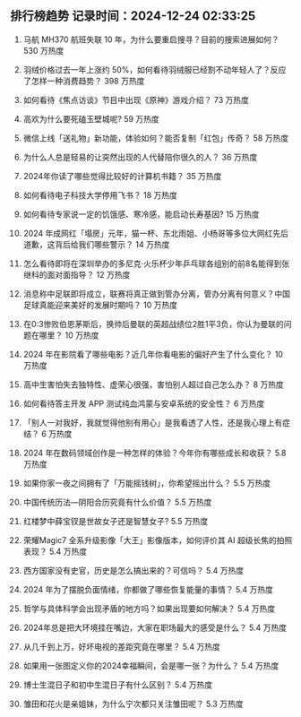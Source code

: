 
## 排行榜趋势 记录时间：2024-12-24 02:33:25
  
  1. 马航 MH370 航班失联 10 年，为什么要重启搜寻？目前的搜索进展如何？ 530 万热度
    
  2. 羽绒价格过去一年上涨约 50%，如何看待羽绒服已经割不动年轻人了？反应了怎样一种消费趋势？ 398 万热度
    
  3. 如何看待《焦点访谈》节目中出现《原神》游戏介绍？ 73 万热度
    
  4. 高欢为什么要死磕玉壁城呢? 59 万热度
    
  5. 微信上线「送礼物」新功能，体验如何？能否复制「红包」传奇？ 58 万热度
    
  6. 为什么人总是轻易的让突然出现的人代替陪你很久的人？ 36 万热度
    
  7. 2024年你读了哪些觉得比较好的计算机书籍？ 35 万热度
    
  8. 如何看待电子科技大学停用飞书？ 18 万热度
    
  9. 如何看待专家说一定的饥饿感、寒冷感，能启动长寿基因? 15 万热度
    
  10. 2024 年成网红「塌房」元年，猫一杯、东北雨姐、小杨哥等多位大网红先后道歉，这背后给我们哪些警示？ 14 万热度
    
  11. 怎么看待即将在深圳举办的多尼克·火乐杯少年乒乓球各组别的前8名能得到张继科的面对面指导？ 12 万热度
    
  12. 消息称中足联即将成立，联赛将真正做到管办分离，管办分离有何意义？中国足球真能迎来美好的发展时期吗？ 10 万热度
    
  13. 在0:3惨败伯恩茅斯后，换帅后曼联的英超战绩位2胜1平3负，你认为曼联的问题在哪里？ 10 万热度
    
  14. 2024 年在影院看了哪些电影？近几年你看电影的偏好产生了什么变化？ 10 万热度
    
  15. 高中生害怕失去独特性、虚荣心很强，害怕别人超过自己怎么办？ 8 万热度
    
  16. 如何看待答主开发 APP 测试纯血鸿蒙与安卓系统的安全性？ 6 万热度
    
  17. 「别人一对我好，我就觉得他别有用心」是我看透了人性，还是我心理上有症结？ 6 万热度
    
  18. 2024 年在数码领域创作是一种怎样的体验？今年你有哪些成长和收获？ 5.8 万热度
    
  19. 如果你家一夜之间拥有了「万能摇钱树」，你希望摇出什么？ 5.5 万热度
    
  20. 中国传统历法—阴阳合历究竟有什么价值？ 5.5 万热度
    
  21. 红楼梦中薛宝钗是世故女子还是智慧女子? 5.5 万热度
    
  22. 荣耀Magic7 全系升级影像「大王」影像版本，如何评价其 AI 超级长焦的拍照表现？ 5.4 万热度
    
  23. 西方国家没有史官，历史是怎么搞出来的？可信吗？ 5.4 万热度
    
  24. 2024 年为了摆脱负面情绪，你都做了哪些恢复能量的事情？ 5.4 万热度
    
  25. 哲学与具体科学会出现矛盾的地方吗？如果出现要如何解决？ 5.4 万热度
    
  26. 2024年总是把大环境挂在嘴边，大家在职场最大的感受是什么？ 5.4 万热度
    
  27. 从几千到上万，好坏电视的差距究竟在哪里？ 5.4 万热度
    
  28. 如果用一张图定义你的2024幸福瞬间，会是哪一张？为什么？ 5.4 万热度
    
  29. 博士生混日子和初中生混日子有什么区别？ 5.4 万热度
    
  30. 雏田和花火是亲姐妹，为什么宁次都只关注雏田呢？ 5.3 万热度
    